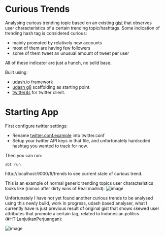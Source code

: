 # Curious Trends

Analysing curious trending topic based on an existing [gist](https://gist.github.com/wibisono/25a5e43d380c08afd35813672a5641b2) that observes user characteristics of a certain trending topic/hashtags. Some indication of trending hash tag is considered curious:
- mainly promoted by relatively new accounts 
- most of them are having few followers
- some of them tweet an unusual amount of tweet per user

All of these indicator are just a hunch, no solid base.

Built using:
* [udash.io](http://udash.io) framework
* [udash g8](https://github.com/UdashFramework/udash.g8) scaffolding as starting point.
* [twitter4s](https://github.com/DanielaSfregola/twitter4s) for twitter client.

# Starting App

First configure twitter settings:
* Rename [twitter.conf.example](https://github.com/wibisono/curious-trends/blob/master/backend/src/main/resources/twitter.conf.example) into twitter.conf
* Setup your twitter API keys in that file, and unfortunately hardcoded hashtag you wanted to track for now.

Then you can run:

    sbt run
    
    
http://localhost:9000/#/trends to see current state of curious trend.


This is an example of normal generic trending topics user characteristics looks like (ramos after dirty wins of Real madrid):
![image](https://i.imgur.com/aq1KBgm.png)

Unfortunately I have not yet found another curious trends to be analysed using this newly build, work in progress, udash based analyser, what I currently have is just previous result of original gist that shows skewed user attributes that promote a certain tag, related to Indonesian politics (#HTILanjutkanPerjuangan):

![image](https://i.imgur.com/L4INuTr.gif)
